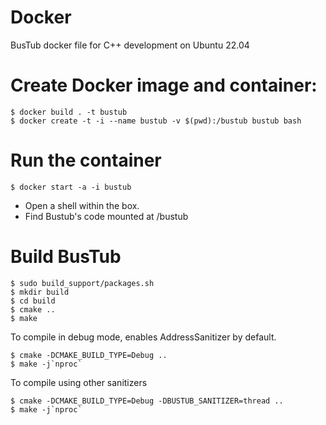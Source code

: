 # Docker
BusTub docker file for C++ development on Ubuntu 22.04

# Create Docker image and container:

    $ docker build . -t bustub
    $ docker create -t -i --name bustub -v $(pwd):/bustub bustub bash

# Run the container

    $ docker start -a -i bustub

- Open a shell within the box. 
- Find Bustub's code mounted at /bustub 

# Build BusTub

    $ sudo build_support/packages.sh    
    $ mkdir build
    $ cd build
    $ cmake ..
    $ make

To compile in debug mode, enables AddressSanitizer by default.

    $ cmake -DCMAKE_BUILD_TYPE=Debug ..
    $ make -j`nproc`

To compile using other sanitizers

    $ cmake -DCMAKE_BUILD_TYPE=Debug -DBUSTUB_SANITIZER=thread ..
    $ make -j`nproc`

